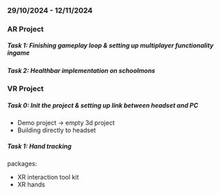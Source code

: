 ### 29/10/2024 - 12/11/2024

### AR Project
##### Task 1: Finishing gameplay loop & setting up multiplayer functionality ingame 
##### Task 2: Healthbar implementation on schoolmons

### VR Project
##### Task 0: Init the project & setting up link between headset and PC
- Demo project -> empty 3d project
- Building directly to headset

##### Task 1: Hand tracking
packages:
- XR interaction tool kit
- XR hands
